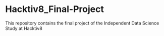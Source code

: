 # Hacktiv8_Final-Project
 This repository contains the final project of the Independent Data Science Study at Hacktiv8
